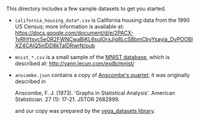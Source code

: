 This directory includes a few sample datasets to get you started.

*   `california_housing_data*.csv` is California housing data from the 1990 US
    Census; more information is available at:
    https://docs.google.com/document/d/e/2PACX-1vRhYtsvc5eOR2FWNCwaBiKL6suIOrxJig8LcSBbmCbyYsayia_DvPOOBlXZ4CAlQ5nlDD8kTaIDRwrN/pub

*   `mnist_*.csv` is a small sample of the
    [MNIST database](https://en.wikipedia.org/wiki/MNIST_database), which is
    described at: http://yann.lecun.com/exdb/mnist/

*   `anscombe.json` contains a copy of
    [Anscombe's quartet](https://en.wikipedia.org/wiki/Anscombe%27s_quartet); it
    was originally described in

    Anscombe, F. J. (1973). 'Graphs in Statistical Analysis'. American
    Statistician. 27 (1): 17-21. JSTOR 2682899.

    and our copy was prepared by the
    [vega_datasets library](https://github.com/altair-viz/vega_datasets/blob/4f67bdaad10f45e3549984e17e1b3088c731503d/vega_datasets/_data/anscombe.json).
